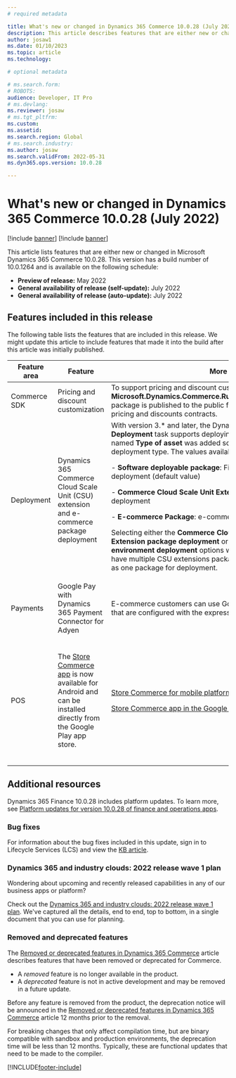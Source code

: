 ```yaml
---
# required metadata

title: What's new or changed in Dynamics 365 Commerce 10.0.28 (July 2022)
description: This article describes features that are either new or changed in Dynamics 365 Commerce 10.0.28. 
author: josaw1
ms.date: 01/10/2023
ms.topic: article
ms.technology: 

# optional metadata

# ms.search.form: 
# ROBOTS: 
audience: Developer, IT Pro
# ms.devlang: 
ms.reviewer: josaw
# ms.tgt_pltfrm: 
ms.custom: 
ms.assetid: 
ms.search.region: Global
# ms.search.industry: 
ms.author: josaw
ms.search.validFrom: 2022-05-31 
ms.dyn365.ops.version: 10.0.28

---
```


# What's new or changed in Dynamics 365 Commerce 10.0.28 (July 2022)

[!include [banner](../includes/banner.md)]
[!include [banner](../includes/preview-banner.md)]

This article lists features that are either new or changed in Microsoft Dynamics 365 Commerce 10.0.28. This version has a build number of 10.0.1264 and is available on the following schedule:

- **Preview of release:** May 2022
- **General availability of release (self-update):** July 2022
- **General availability of release (auto-update):** July 2022


## Features included in this release

The following table lists the features that are included in this release. We might update this article to include features that made it into the build after this article was initially published.

| Feature area                             | Feature                                         | More information                                                           |  Enabled by             |
|-------------------------------------------|----------------------------------------------------------|-----------------------------------------------------------|-------------------------|
|  Commerce SDK   |   Pricing and discount customization  |  To support pricing and discount customization in the Commerce SDK, **Microsoft.Dynamics.Commerce.Runtime.Services.PricingEngine.Contracts** package is published to the public feed for extension code to consume the pricing and discounts contracts.  |  See [Migrate to Commerce SDK](../dev-itpro/retail-sdk/migrate-commerce-sdk.md#reference-package-difference-between-legacy-retail-sdk-and-commerce-sdk)
|  Deployment | Dynamics 365 Commerce Cloud Scale Unit (CSU) extension and e-commerce package deployment   |  With version 3.* and later, the Dynamics Lifecycle Services (LCS) **Asset Deployment** task supports deploying Commerce packages. A new field type named **Type of asset** was added so you can select the Commerce package deployment type. The values available for this field are:</p><p>- **Software deployable package**: Finance and operations apps environment deployment (default value)<p>- **Commerce Cloud Scale Unit Extension**: CSU Extension package deployment<p>- **E-commerce Package**: e-commerce environment deployment.<p>Selecting either the **Commerce Cloud Scale Unit Extension - CSU Extension package deployment** or **E-commerce Package - e-Commerce environment deployment** options will override previous deployments. If you have multiple CSU extensions packages, all CSU packages must be merged as one package for deployment.  | See [Deploy assets by using Azure Pipelines](../../fin-ops-core/dev-itpro/dev-tools/pipeline-deploy-asset.md)  |
| Payments   |  Google Pay with Dynamics 365 Payment Connector for Adyen   |  E-commerce customers can use Google Pay on cart and checkout pages that are configured with the express checkout module.   |  Developer opt-in   |
| POS | The [Store Commerce app](../dev-itpro/store-commerce.md) is now available for Android and can be installed directly from the Google Play app store. | <p>[Store Commerce for mobile platforms](../dev-itpro/store-commerce-mobile.md)<p>[Store Commerce app in the Google Play store](https://play.google.com/store/apps/details?id=microsoft.dynamics.commerce.storecommerce.android&pli=1) | <p>Enabled by default<p>When creating a new device in Commerce headquarters, use the existing "Modern POS - Android" device type. |
  
## Additional resources

Dynamics 365 Finance 10.0.28 includes platform updates. To learn more, see [Platform updates for version 10.0.28 of finance and operations apps](../../fin-ops-core/dev-itpro/get-started/whats-new-platform-updates-10-0-28.md).

### Bug fixes

For information about the bug fixes included in this update, sign in to Lifecycle Services (LCS) and view the [KB article](https://fix.lcs.dynamics.com/Issue/Details?bugId=694438).

### Dynamics 365 and industry clouds: 2022 release wave 1 plan

Wondering about upcoming and recently released capabilities in any of our business apps or platform?

Check out the [Dynamics 365 and industry clouds: 2022 release wave 1 plan](/dynamics365-release-plan/2022wave1/). We've captured all the details, end to end, top to bottom, in a single document that you can use for planning.

### Removed and deprecated features

The [Removed or deprecated features in Dynamics 365 Commerce](removed-deprecated-features-commerce.md) article describes features that have been removed or deprecated for Commerce.

- A *removed* feature is no longer available in the product.
- A *deprecated* feature is not in active development and may be removed in a future update.

Before any feature is removed from the product, the deprecation notice will be announced in the [Removed or deprecated features in Dynamics 365 Commerce](removed-deprecated-features-commerce.md) article 12 months prior to the removal.

For breaking changes that only affect compilation time, but are binary compatible with sandbox and production environments, the deprecation time will be less than 12 months. Typically, these are functional updates that need to be made to the compiler.


[!INCLUDE[footer-include](../../includes/footer-banner.md)]

